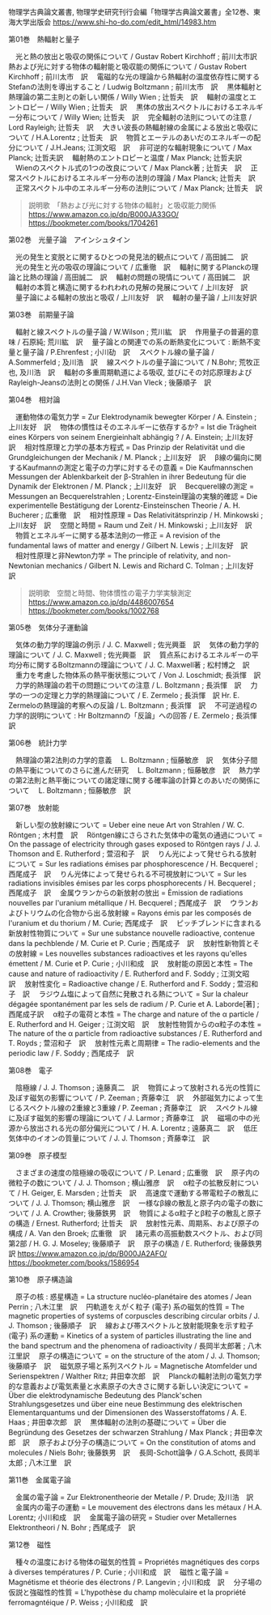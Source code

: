 物理学古典論文叢書, 物理学史研究刊行会編「物理学古典論文叢書」全12巻、東海大学出版会
https://www.shi-ho-do.com/edit_html/14983.htm

第01巻　熱輻射と量子

　光と熱の放出と吸収の関係について / Gustav Robert Kirchhoff ; 前川太市訳　
　熱および光に対する物体の輻射能と吸収能の関係について / Gustav Robert Kirchhoff ; 前川太市　訳
　電磁的な光の理論から熱輻射の温度依存性に関するStefanの法則を導出すること / Ludwig Boltzmann ; 前川太市　訳
　黒体輻射と熱理論の第二主則との新しい関係 / Willy Wien ; 辻哲夫　訳
　輻射の温度とエントロピー / Willy Wien ; 辻哲夫　訳
　黒体の放出スペクトルにおけるエネルギー分布について / Willy Wien; 辻哲夫　訳
　完全輻射の法則についての注意 / Lord Rayleigh; 辻哲夫　訳
　大きい波長の熱輻射線の金属による放出と吸収について / H.A.Lorentz ; 辻哲夫　訳
　物質とエーテルのあいだのエネルギーの配分について / J.H.Jeans; 江渕文昭　訳
　非可逆的な輻射現象について / Max Planck; 辻哲夫訳
　輻射熱のエントロピーと温度 / Max Planck; 辻哲夫訳
　Wienのスペクトル式の1つの改良について / Max Planck著 ; 辻哲夫　訳
　正常スペクトルにおけるエネルギー分布の法則の理論 / Max Planck; 辻哲夫　訳
　正常スペクトル中のエネルギー分布の法則について / Max Planck; 辻哲夫　訳
>説明歌　「熱および光に対する物体の輻射」と吸収能力関係
https://www.amazon.co.jp/dp/B000JA33GO/
https://bookmeter.com/books/1704261

第02巻　光量子論　アインシュタイン　

　光の発生と変脱とに関するひとつの発見法的観点について / 高田誠二　訳
　光の発生と光の吸収の理論について / 広重徹　訳
　輻射に関するPlanckの理論と比熱の理論 / 高田誠二　訳
　輻射の問題の現情について / 高田誠二　訳
　輻射の本質と構造に関するわれわれの見解の発展について / 上川友好　訳
　量子論による輻射の放出と吸収 / 上川友好　訳
　輻射の量子論 / 上川友好訳

第03巻　前期量子論　

　輻射と線スペクトルの量子論 / W.Wilson ; 荒川紘　訳
　作用量子の普遍的意味 / 石原純; 荒川紘　訳
　量子論との関連での系の断熱変化について : 断熱不変量と量子論 / P.Ehrenfest ; 小川劯　訳
　スペクトル線の量子論 / A.Sommerfeld ; 及川浩　訳
　線スペクトルの量子論について / N.Bohr; 荒牧正也, 及川浩　訳
　輻射の多重周期軌道による吸収, 並びにその対応原理およびRayleigh-Jeansの法則との関係 / J.H.Van Vleck ; 後藤順子　訳

第04巻　相対論

　運動物体の電気力学 = Zur Elektrodynamik bewegter Körper / A. Einstein ; 上川友好　訳
　物体の慣性はそのエネルギーに依存するか? = Ist die Trägheit eines Körpers von seinem Energieinhalt abhängig ? / A. Einstein; 上川友好　訳
　相対性原理と力学の基本方程式 = Das Prinzip der Relativität und die Grundgleichungen der Mechanik / M. Planck ; 上川友好　訳
　β線の偏向に関するKaufmannの測定と電子の力学に対するその意義 = Die Kaufmannschen Messungen der Ablenkbarkeit der β-Strahlen in ihrer Bedeutung für die Dynamik der Elektronen / M. Planck ; 上川友好　訳
　Becquerel線の測定 = Messungen an Becquerelstrahlen ; Lorentz-Einstein理論の実験的確認 = Die experimentelle Bestätigung der Lorentz-Einsteinschen Theorie / A. H. Bucherer ; 広重徹　訳
　相対性原理 = Das Relativitätsprinzip / H. Minkowski ; 上川友好　訳
　空間と時間 = Raum und Zeit / H. Minkowski ; 上川友好　訳
　物質とエネルギーに関する基本法則の一修正 = A revision of the fundamental laws of matter and energy / Gilbert N. Lewis ; 上川友好　訳
　相対性原理と非Newton力学 = The principle of relativity, and non-Newtonian mechanics / Gilbert N. Lewis and Richard C. Tolman ; 上川友好　訳
> 説明歌　空間と時間、物体慣性の電子力学実験測定
https://www.amazon.co.jp/dp/4486007654
https://bookmeter.com/books/1002768

第05巻　気体分子運動論

　気体の動力学的理論の例示 / J. C. Maxwell ; 佐光興亜　訳
　気体の動力学的理論について / J. C. Maxwell ; 佐光興亜　訳
　質点系におけるエネルギーの平均分布に関するBoltzmannの理論について / J. C. Maxwell著 ; 松村博之　訳
　重力を考慮した物体系の熱平衡状態について / Von J. Loschmidt; 長浜惲　訳
　力学的熱理論の若干の問題についての注意 / L. Boltzmann ; 長浜惲　訳
　力学の一つの定理と力学的熱理論について / E. Zermelo ; 長浜惲　訳
Hr. E. Zermeloの熱理論的考察への反論 / L. Boltzmann ; 長浜惲　訳
　不可逆過程の力学的説明について : Hr Boltzmannの「反論」への回答 / E. Zermelo ; 長浜惲　訳

第06巻　統計力学

　熱理論の第2法則の力学的意義 　L. Boltzmann ; 恒藤敏彦　訳
　気体分子間の熱平衡についてのさらに進んだ研究 　L. Boltzmann ; 恒藤敏彦　訳
　熱力学の第2法則と熱平衡についての諸定理に関する確率論の計算とのあいだの関係について 　L. Boltzmann ; 恒藤敏彦　訳
 
第07巻　放射能

　新しい型の放射線について = Ueber eine neue Art von Strahlen / W. C. Röntgen ; 木村豊　訳
　Röntgen線にさらされた気体中の電気の通過について = On the passage of electricity through gases exposed to Röntgen rays / J. J. Thomson and E. Rutherford ; 萱沼和子　訳
　りん光によって発せられる放射について = Sur les radiations émises par phosphorescence / H. Becquerel ; 西尾成子　訳
　りん光体によって発せられる不可視放射について = Sur les radiations invisibles émises par les corps phosphorecents / H. Becquerel ; 西尾成子　訳
　金属ウランからの新放射の放出 = Èmission de radiations nouvelles par l'uranium métallique / H. Becquerel ; 西尾成子　訳
　ウランおよびトリウムの化合物から出る放射線 = Rayons émis par les composés de l'uranium et du thorium / M. Curie; 西尾成子　訳
　ピッチブレンドに含まれる新放射性物質について = Sur une substance nouvelle radioactive, contenue dans la pechblende / M. Curie et P. Curie ; 西尾成子　訳
　放射性新物質とその放射線 = Les nouvelles substances radioactives et les rayons qu'elles émettent / M. Curie et P. Curie ; 小川和成　訳
　放射能の原因と本性 = The cause and nature of radioactivity / E. Rutherford and F. Soddy ; 江渕文昭　訳
　放射性変化 = Radioactive change / E. Rutherford and F. Soddy ; 萱沼和子　訳
　ラジウム塩によって自然に発散される熱について = Sur la chaleur dégagée spontanément par les sels de radium / P. Curie et A. Laborde[著] ; 西尾成子訳
　α粒子の電荷と本性 = The charge and nature of the α particle / E. Rutherford and H. Geiger ; 江渕文昭　訳
　放射性物質からのα粒子の本性 = The nature of the α particle from radioactive substances / E. Rutherford and T. Royds ; 萱沼和子　訳
　放射性元素と周期律 = The radio-elements and the periodic law / F. Soddy ; 西尾成子　訳

 
第08巻　電子

　陰極線 / J. J. Thomson ; 遠藤真二　訳
　物質によって放射される光の性質に及ぼす磁気の影響について / P. Zeeman ; 斉藤幸江　訳
　外部磁気力によって生じるスペクトル線の2重線と3重線 / P. Zeeman ; 斉藤幸江　訳
　スペクトル線に及ぼす磁気的影響の理論について / J. Larmor ; 斉藤幸江　訳
　磁場の中の光源から放出される光の部分偏光について / H. A. Lorentz ; 遠藤真二　訳
　低圧気体中のイオンの質量について / J. J. Thomson ; 斉藤幸江　訳
 
第09巻　原子模型

　さまざまの速度の陰極線の吸収について / P. Lenard ; 広重徹　訳
　原子内の微粒子の数について / J. J. Thomson ; 横山雅彦　訳
　α粒子の拡散反射について / H. Geiger, E. Marsden ; 辻哲夫　訳
　高速度で運動する帯電粒子の散乱について / J. J. Thomson; 横山雅彦　訳
　一様なβ線の散乱と原子内の電子の数について / J. A. Crowther; 後藤鉄男　訳
　物質によるα粒子とβ粒子の散乱と原子の構造 / Ernest. Rutherford; 辻哲夫　訳
　放射性元素、周期系、および原子の構成 / A. Van den Broek; 広重徹　訳
　諸元素の高振動数スペクトル、および同第2部 / H. G. J. Moseley; 後藤順子　訳
　原子の構造 / E. Rutherford; 後藤鉄男　訳
https://www.amazon.co.jp/dp/B000JA2AFO/
https://bookmeter.com/books/1586954
 
第10巻　原子構造論

　原子の核 : 惑星構造 = La structure nucléo-planétaire des atomes / Jean Perrin ; 八木江里　訳
　円軌道をえがく粒子 (電子) 系の磁気的性質 = The magnetic properties of systems of corpuscles describing circular orbits / J. J. Thomson ; 後藤順子　訳
　線および帯スペクトルと放射能現象を示す粒子 (電子) 系の運動 = Kinetics of a system of particles illustrating the line and the band spectrum and the phenomena of radioactivity / 長岡半太郎著 ; 八木江里訳
　原子の構造について = on the structure of the atom / J. J. Thomson; 後藤順子　訳
　磁気原子場と系列スペクトル = Magnetische Atomfelder und Serienspektren / Walther Ritz; 井田幸次郎　訳
　Planckの輻射法則の電気力学的な意義および電気素量と水素原子の大きさに関する新しい決定について = Über die elektrodynamische Bedeutung des Planck'schen Strahlungsgesetzes und über eine neue Bestimmung des elektrischen Elementarquantums und der Dimensionen des Wasserstoffatoms / A. E. Haas ; 井田幸次郎　訳
　黒体輻射の法則の基礎について = Über die Begründung des Gesetzes der schwarzen Strahlung / Max Planck ; 井田幸次郎　訳
　原子および分子の構造について = On the constitution of atoms and molecules / Niels Bohr; 後藤鉄男　訳
　長岡-Schott論争 / G.A.Schott, 長岡半太郎 ; 八木江里　訳
 
第11巻　金属電子論

　金属の電子論 = Zur Elektronentheorie der Metalle / P. Drude; 及川浩　訳
　金属内の電子の運動 = Le mouvement des électrons dans les métaux / H.A. Lorentz; 小川和成　訳
　金属電子論の研究 = Studier over Metallernes Elektrontheori / N. Bohr ; 西尾成子　訳
 
第12巻　磁性

　種々の温度における物体の磁気的性質 = Propriétés magnétiques des corps à diverses températures / P. Curie ; 小川和成　訳
　磁性と電子論 = Magnétisme et théorie des électrons / P. Langevin ; 小川和成　訳
　分子場の仮説と強磁性的性質 = L'hypothèse du champ molèculaire et la propriété ferromagntéique / P. Weiss ; 小川和成　訳
